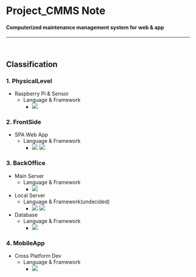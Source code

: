 # Project_CMMS Note
#### Computerized maintenance management system for web &amp; app

***

<br>

## Classification
### 1. PhysicalLevel
* Raspberry Pi & Sensor
  * Language & Framework
    * <img src="https://img.shields.io/badge/-Python-437ab8">

### 2. FrontSide
* SPA Web App
  * Language & Framework
    * <img src="https://img.shields.io/badge/-TypeScript-blue">&nbsp;<img src="https://img.shields.io/badge/-React.JS-79efff">

### 3. BackOffice
* Main Server
  * Language & Framework
    * <img src="https://img.shields.io/badge/-Spring Boot-green">
* Local Server
  * Language & Framework(undecided)
    * <img src="https://img.shields.io/badge/-TypeScript-blue">&nbsp;<img src="https://img.shields.io/badge/-Express.js-yellow">
* Database
  * Language & Framework
    * <img src="https://img.shields.io/badge/-MySQL-gray">

### 4. MobileApp
* Cross Platform Dev
  * Language & Framework
    * <img src="https://img.shields.io/badge/-Flutter-blue">
